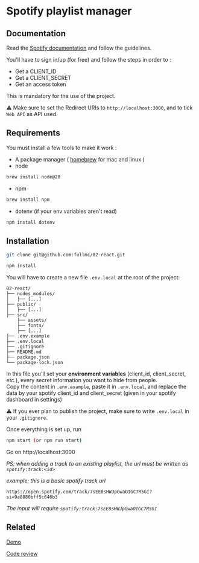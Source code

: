 # Spotify playlist manager

## Documentation

Read the [Spotify documentation](https://developer.spotify.com/documentation/web-api) and follow the guidelines.

You'll have to sign in/up (for free) and follow the steps in order to :  
- Get a CLIENT_ID
- Get a CLIENT_SECRET
- Get an access token

This is mandatory for the use of the project.

⚠️ Make sure to set the Redirect URIs to `http://localhost:3000`, and to tick `Web API` as API used.

## Requirements

You must install a few tools to make it work :   
- A package manager  ( [homebrew](https://brew.sh/) for mac and linux ) 
- node 
```bash
brew install node@20
```
- npm
```bash
brew install npm 
```

- dotenv (if your env variables aren't read)
```bash
npm install dotenv
```

## Installation

```bash
git clone git@github.com:fullmc/02-react.git  
```
```bash
npm install 
```

You will have to create a new file `.env.local` at the root of the project:
```plaintext
02-react/
├── nodes_modules/
│   ├── [...]
├── public/
│   ├── [...]
├── src/
    ├── assets/
    ├── fonts/
    ├── [...]
├── .env.example
├── .env.local
├── .gitignore
├── README.md
├── package.json
└── package-lock.json
```
In this file you'll set your **environment variables** (client_id, client_secret, etc.), every secret information you want to hide from people.  
Copy the content in `.env.example`, paste it in `.env.local`, and replace the data by your spotify client_id and client_secret (given in your spotify dashboard in settings)

⚠️ If you ever plan to publish the project, make sure to write `.env.local` in your `.gitignore`.

Once everything is set up, run 

```bash
npm start (or npm run start)
```

Go on http://localhost:3000

*PS: when adding a track to an existing playlist, the url must be written as `spotify:track:<id>`*

*example: this is a basic spotify track url*
```plaintext
https://open.spotify.com/track/7sEE8sHWJpGwaOIGC7R5GI?si=9a8880bff5c646b3
```
*The input will require 
`spotify:track:7sEE8sHWJpGwaOIGC7R5GI`*

## Related

[Demo](https://www.loom.com/share/ef68c2614f6f4e409d6bb8fa716af0c3?sid=0115e673-6a7c-41d3-a80d-9c8498cd2a37)

[Code review](https://www.loom.com/share/e709eb922ce44054bf434849ca4b405c?sid=9de22780-0184-41cf-9d4e-bd86d3dbf50d)
